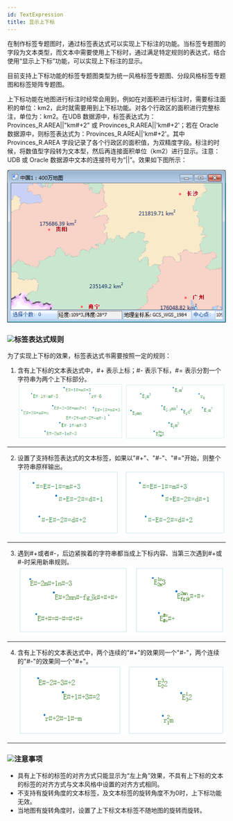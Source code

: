 ```yaml
---
id: TextExpression
title: 显示上下标
---
```

在制作标签专题图时，通过标签表达式可以实现上下标注的功能。当标签专题图的字段为文本类型，而文本中需要使用上下标时，通过满足特定规则的表达式，结合使用“显示上下标”功能，可以实现上下标注的显示。

目前支持上下标功能的标签专题图类型为统一风格标签专题图、分段风格标签专题图和标签矩阵专题图。

上下标功能在地图进行标注时经常会用到，例如在对面积进行标注时，需要标注面积的单位：km2，此时就需要用到上下标功能。对各个行政区的面积进行完整标注，单位为：km2。在UDB 数据源中，标签表达式为：Provinces_R.AREA||"km#+2" 或 Provinces_R.AREA||'km#+2'；若在 Oracle 数据源中，则标签表达式为：Provinces_R.AREA||'km#+2'。其中 Provinces_R.AREA
字段记录了各个行政区的面积值，为双精度字段。标注的时候，将数值型字段转为文本型，然后再连接面积单位（km2）进行显示。注意：UDB 或 Oracle
数据源中文本的连接符号为“||”。效果如下图所示：

![](img/Expression.png)  
  

### ![](../img/read.gif)标签表达式规则

为了实现上下标的效果，标签表达式书需要按照一定的规则：

1. 含有上下标的文本表达式中，#+ 表示上标；#- 表示下标，#= 表示分割一个字符串为两个上下标部分。
![](img/TextExpression.png)  
---  
2. 设置了支持标签表达式的文本标签，如果以"#+"、"#-"、"#="开始，则整个字符串原样输出。
![](img/TextExpression2.png)  
---  
3. 遇到#+或者#-，后边紧挨着的字符串都当成上下标内容、当第三次遇到#+或#-时采用新串规则。
![](img/TextExpression3.png)  
---  
4. 含有上下标的文本表达式中，两个连续的"#+"的效果同一个"#-"，两个连续的"#-"的效果同一个"#+"。
![](img/TextExpression4.png)  
---  

### ![](../img/note.png)注意事项

* 具有上下标的标签的对齐方式只能显示为“左上角”效果，不具有上下标的文本的标签的对齐方式与文本风格中设置的对齐方式相同。
* 不支持有旋转角度的文本标签，及文本标签的旋转角度不为0时，上下标功能无效。
* 当地图有旋转角度时，设置了上下标文本标签不随地图的旋转而旋转。

